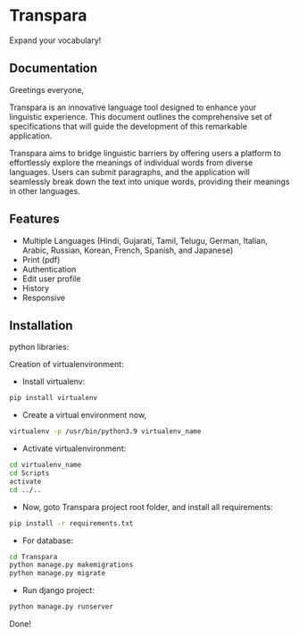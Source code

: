 
# Transpara

Expand your vocabulary!


## Documentation

<!-- [Documentation](https://linktodocumentation) -->

Greetings everyone,

Transpara is an innovative language tool designed to enhance your linguistic experience. This document outlines the comprehensive set of specifications that will guide the development of this remarkable application.

Transpara aims to bridge linguistic barriers by offering users a platform to effortlessly explore the meanings of individual words from diverse languages. Users can submit paragraphs, and the application will seamlessly break down the text into unique words, providing their meanings in other languages.
## Features

- Multiple Languages (Hindi, Gujarati, Tamil, Telugu, German, Italian, Arabic, Russian, Korean, French, Spanish, and Japanese)
- Print (pdf)
- Authentication
- Edit user profile
- History 
- Responsive


## Installation
python libraries:

Creation of virtualenvironment:
- Install virtualenv:
```bash
pip install virtualenv
```

- Create a virtual environment now,
```bash
virtualenv -p /usr/bin/python3.9 virtualenv_name
```

- Activate virtualenvironment:
```bash
cd virtualenv_name
cd Scripts
activate
cd ../..
```
- Now, goto Transpara project root folder, and install all requirements:

```bash
pip install -r requirements.txt
```

- For database:
```bash
cd Transpara
python manage.py makemigrations
python manage.py migrate
```
    
- Run django project:
```bash
python manage.py runserver
```

Done!